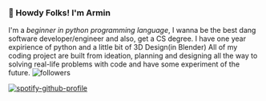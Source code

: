 ### 🤠 Howdy Folks! I'm Armin

I'm a *beginner in python programming language*, I wanna be the best dang software developer/engineer and also, get a CS degree.
I have one year expirience of python and a little bit of 3D Design(in Blender)
All of my coding project are built from ideation, planning and designing all the way to solving real-life problems with code and have some experiment of the future.
  <img alt="followers" title="Follow me on Twitter" src="https://img.shields.io/twitter/follow/armin_codes?color=55960c&label=Follow&logo=twitter&logoColor=white&style=for-the badge"/>


[![spotify-github-profile](https://spotify-github-profile.vercel.app/api/view?uid=31jmkvcunwym3wtznkfd5dnlbpxq&cover_image=true&theme=default&show_offline=true&background_color=0d1117&interchange=true&bar_color_cover=true)](https://spotify-github-profile.vercel.app/api/view?uid=31jmkvcunwym3wtznkfd5dnlbpxq&redirect=true)

